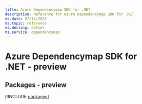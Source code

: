 ```yaml
---
title: Azure Dependencymap SDK for .NET
description: Reference for Azure Dependencymap SDK for .NET
ms.date: 07/14/2025
ms.topic: reference
ms.devlang: dotnet
ms.service: dependencymap
---
```

# Azure Dependencymap SDK for .NET - preview
## Packages - preview
[!INCLUDE [packages](dependencymap-index.md)]
